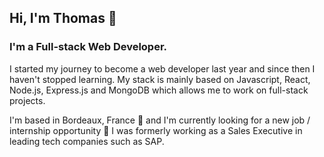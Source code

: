 ## Hi, I'm Thomas 👋

### I'm a Full-stack Web Developer.

I started my journey to become a web developer last year and since then I haven't stopped learning. 
My stack is mainly based on Javascript, React, Node.js, Express.js and MongoDB which allows me to work on full-stack projects. 

I'm based in Bordeaux, France :wine_glass: and I'm currently looking for a new job / internship opportunity :briefcase:
I was formerly working as a Sales Executive in leading tech companies such as SAP. 




